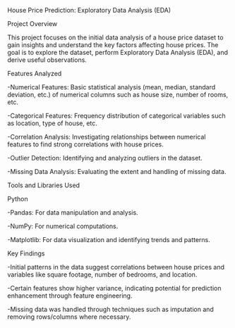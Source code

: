 House Price Prediction: Exploratory Data Analysis (EDA)

Project Overview

This project focuses on the initial data analysis of a house price dataset to gain insights and understand the key factors affecting house prices. The goal is to explore the dataset, perform Exploratory Data Analysis (EDA), and derive useful observations.

Features Analyzed

-Numerical Features: Basic statistical analysis (mean, median, standard deviation, etc.) of numerical columns such as house size, number of rooms, etc.

-Categorical Features: Frequency distribution of categorical variables such as location, type of house, etc.

-Correlation Analysis: Investigating relationships between numerical features to find strong correlations with house prices.

-Outlier Detection: Identifying and analyzing outliers in the dataset.

-Missing Data Analysis: Evaluating the extent and handling of missing data.

Tools and Libraries Used

Python

-Pandas: For data manipulation and analysis.

-NumPy: For numerical computations.

-Matplotlib: For data visualization and identifying trends and patterns.

Key Findings

-Initial patterns in the data suggest correlations between house prices and variables like square footage, number of bedrooms, and location.

-Certain features show higher variance, indicating potential for prediction enhancement through feature engineering.

-Missing data was handled through techniques such as imputation and removing rows/columns where necessary.
